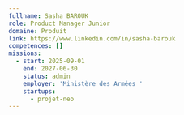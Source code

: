 ```yaml
---
fullname: Sasha BAROUK
role: Product Manager Junior
domaine: Produit
link: https://www.linkedin.com/in/sasha-barouk
competences: []
missions:
  - start: 2025-09-01
    end: 2027-06-30
    status: admin
    employer: 'Ministère des Armées '
    startups:
      - projet-neo
---
```

